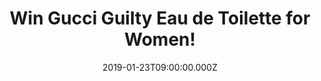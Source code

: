 ---
campaign-uuid: "c-7f64f506-b2a3-4910-bfb8-c3d3887eb51f"
type: "Preview"
category: "Gifts"
date: "2019-01-23T09:00:00.000Z"
end-date: "2019-02-23T23:59:00.000Z"
disable-form: false
is_promoted: true
has_entry_page: true
title: "Win Gucci Guilty Eau de Toilette for Women!"
competition-description: "<p>Gucci Guilty for women Indulge yourself in moments of\
  \ guilty pleasure, and feel the freedom of going slightly beyond social conventions,\
  \ the thrill of staying in control while you're pushing your own boundaries. A sensual\
  \ and distinct scent for a woman that likes to express how unique and sexy she is.\
  \ Gucci Guilty is a warm yet striking oriental floral with hedonism at its heart.</p>\r\
  \n<p>Feel pretty with Gucci now.</p>"
hero-header: "Win Gucci Guilty Eau de Toilette for Women!"
terms-confirmation: "N/A"
banner-img: "https://assets.expresslyapp.com/asset-a1f2b70e-faa6-4376-9b04-fd108bb950fc.jpg"
logo-left-href: "http://club.expressly.io"
logo-left-image: "https://assets.expresslyapp.com/asset-0c2fc7ae-53f9-44ef-b940-da37beb5fce7.jpg"
logo-left-title: "Expressly Club"
bg-image-hero: "https://assets.expresslyapp.com/asset-77e40d81-a52a-4c89-870e-69e5e9ff7928.jpg"
bg-image-first: "https://assets.expresslyapp.com/asset-b82eacb1-88c8-4347-bafc-86cfccbeec54.jpg"
section1-content: "<p>This amazing perfume scent seizes the attention with a flamboyant\
  \ opening born of the natural rush that is mandarin--imbued with a modish transparency--shimmering\
  \ alongside an audacious fist of pink pepper. The middle notes are an alluring concoction\
  \ of heady lilac and geranium, laced with the succulent tactility of peach--all\
  \ velvet femininity with a beguiling hint of provocation. The patchouli that is\
  \ the hallmark of Gucci fragrances here conveys a message of strength, while the\
  \ voluptuousness of amber suggests deep femininity. The effect is at once arresting\
  \ and compellingly seductive. Frida Gianinni observes: ‘What we have created in\
  \ Gucci Guilty is something hypnotic’.</p>"
entry-title: "Win Gucci Guilty Eau de Toilette for Women!"
entry-content: "Enter the draw to win Gucci Guilty Eau de Toilette for Women by completing\
  \ the form below before 23:59 on 23rd of February 2019."
has-winner: false
prize-description: "Gucci Guilty Eau de Toilette for Women!"
special-conditions: "Multiple entries are allowed up to one every day."
country-restrictions:
- "GB"
---